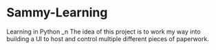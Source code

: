 # Sammy-Learning
Learning in Python
_n The idea of this project is to work my way into building a UI to host and control multiple different pieces of paperwork.
